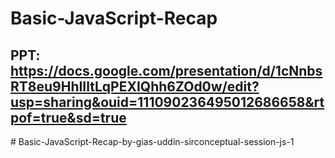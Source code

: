 # Basic-JavaScript-Recap

## PPT:    https://docs.google.com/presentation/d/1cNnbsRT8eu9HhIIltLqPEXIQhh6ZOd0w/edit?usp=sharing&ouid=111090236495012686658&rtpof=true&sd=true
#   B a s i c - J a v a S c r i p t - R e c a p - b y - g i a s - u d d i n - s i r c o n c e p t u a l - s e s s i o n - j s - 1  
 